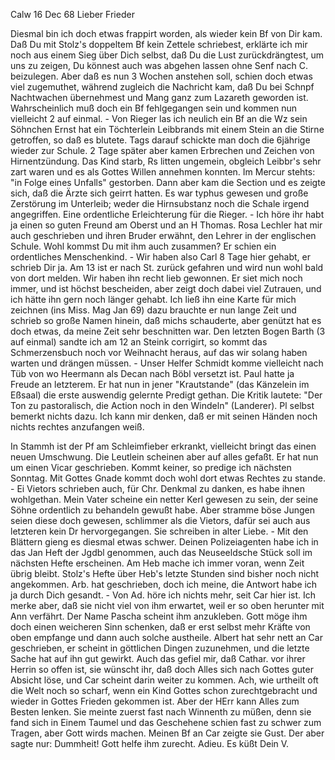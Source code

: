  Calw 16 Dec 68
Lieber Frieder

Diesmal bin ich doch etwas frappirt worden, als wieder kein Bf von Dir kam. Daß Du mit Stolz's doppeltem Bf kein Zettele schriebest, erklärte ich mir noch aus einem Sieg über Dich selbst, daß Du die Lust zurückdrängtest, um uns zu zeigen, Du könnest auch was abgehen lassen ohne Senf nach C. beizulegen. Aber daß es nun 3 Wochen anstehen soll, schien doch etwas viel zugemuthet, während zugleich die Nachricht kam, daß Du bei Schnpf Nachtwachen übernehmest und Mang ganz zum Lazareth geworden ist. Wahrscheinlich muß doch ein Bf fehlgegangen sein und kommen nun vielleicht 2 auf einmal. - Von Rieger las ich neulich ein Bf an die Wz sein Söhnchen Ernst hat ein Töchterlein Leibbrands mit einem Stein an die Stirne getroffen, so daß es blutete. Tags darauf schickte man doch die 6jährige wieder zur Schule. 2 Tage später aber kamen Erbrechen und Zeichen von Hirnentzündung. Das Kind starb, Rs litten ungemein, obgleich Leibbr's sehr zart waren und es als Gottes Willen annehmen konnten. Im Mercur stehts: "in Folge eines Unfalls" gestorben. Dann aber kam die Section und es zeigte sich, daß die Ärzte sich geirrt hatten. Es war typhus gewesen und große Zerstörung im Unterleib; weder die Hirnsubstanz noch die Schale irgend angegriffen. Eine ordentliche Erleichterung für die Rieger. - Ich höre ihr habt ja einen so guten Freund am Oberst und an H Thomas. Rosa Lechler hat mir auch geschrieben und ihren Bruder erwähnt, den Lehrer in der englischen Schule. Wohl kommst Du mit ihm auch zusammen? Er schien ein ordentliches Menschenkind. - Wir haben also Carl 8 Tage hier gehabt, er schrieb Dir ja. Am 13 ist er nach St. zurück gefahren und wird nun wohl bald von dort melden. Wir haben ihn recht lieb gewonnen. Er siet mich noch immer, und ist höchst bescheiden, aber zeigt doch dabei viel Zutrauen, und ich hätte ihn gern noch länger gehabt. Ich ließ ihn eine Karte für mich zeichnen (ins Miss. Mag Jan 69) dazu brauchte er nun lange Zeit und schrieb so große Namen hinein, daß michs schauderte, aber genützt hat es doch etwas, da meine Zeit sehr beschnitten war. Den letzten Bogen Barth (3 auf einmal) sandte ich am 12 an Steink corrigirt, so kommt das Schmerzensbuch noch vor Weihnacht heraus, auf das wir solang haben warten und drängen müssen. - Unser Helfer Schmidt komme vielleicht nach Tüb von wo Heermann als Decan nach Böbl versetzt ist. Paul hatte ja Freude an letzterem. Er hat nun in jener "Krautstande" (das Känzelein im Eßsaal) die erste auswendig gelernte Predigt gethan. Die Kritik lautete: "Der Ton zu pastoralisch, die Action noch in den Windeln" (Landerer). Pl selbst bemerkt nichts dazu. Ich kann mir denken, daß er mit seinen Händen noch nichts rechtes anzufangen weiß.

In Stammh ist der Pf am Schleimfieber erkrankt, vielleicht bringt das einen neuen Umschwung. Die Leutlein scheinen aber auf alles gefaßt. Er hat nun um einen Vicar geschrieben. Kommt keiner, so predige ich nächsten Sonntag. Mit Gottes Gnade kommt doch wohl dort etwas Rechtes zu stande. - Ei Vietors schrieben auch, für Chr. Denkmal zu danken, es habe ihnen wohlgethan. Mein Vater scheine ein netter Kerl gewesen zu sein, der seine Söhne ordentlich zu behandeln gewußt habe. Aber stramme böse Jungen seien diese doch gewesen, schlimmer als die Vietors, dafür sei auch aus letzteren kein Dr hervorgegangen. Sie schreiben in alter Liebe. - Mit den Blättern gieng es diesmal etwas schwer. Deinen Polizeiagenten habe ich in das Jan Heft der Jgdbl genommen, auch das Neuseeldsche Stück soll im nächsten Hefte erscheinen. Am Heb mache ich immer voran, wenn Zeit übrig bleibt. Stolz's Hefte über Heb's letzte Stunden sind bisher noch nicht angekommen. Arb. hat geschrieben, doch ich meine, die Antwort habe ich ja durch Dich gesandt. - Von Ad. höre ich nichts mehr, seit Car hier ist. Ich merke aber, daß sie nicht viel von ihm erwartet, weil er so oben herunter mit Ann verfährt. Der Name Pascha scheint ihm anzukleben. Gott möge ihm doch einen weicheren Sinn schenken, daß er erst selbst mehr Kräfte von oben empfange und dann auch solche austheile. Albert hat sehr nett an Car geschrieben, er scheint in göttlichen Dingen zuzunehmen, und die letzte Sache hat auf ihn gut gewirkt. Auch das gefiel mir, daß Cathar. vor ihrer Herrin so offen ist, sie wünscht ihr, daß doch Alles sich nach Gottes guter Absicht löse, und Car scheint darin weiter zu kommen. Ach, wie urtheilt oft die Welt noch so scharf, wenn ein Kind Gottes schon zurechtgebracht und wieder in Gottes Frieden gekommen ist. Aber der HErr kann Alles zum Besten lenken. Sie meinte zuerst fast nach Winnenth zu müßen, denn sie fand sich in Einem Taumel und das Geschehene schien fast zu schwer zum Tragen, aber Gott wirds machen. Meinen Bf an Car zeigte sie Gust. Der aber sagte nur: Dummheit! Gott helfe ihm zurecht. Adieu.
 Es küßt Dein V.
